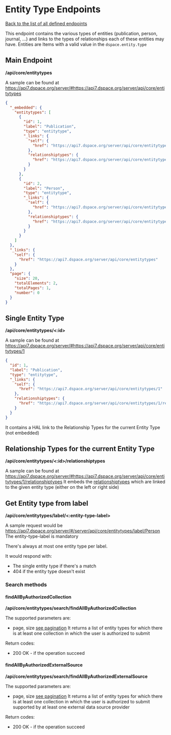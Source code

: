 # Entity Type Endpoints

[Back to the list of all defined endpoints](endpoints.md)

This endpoint contains the various types of entities (publication, person, journal, …) and links to the types of
relationships each of these entities may have.
Entities are Items with a valid value in the `dspace.entity.type`

## Main Endpoint

**/api/core/entitytypes**

A sample can be found at https://api7.dspace.org/server/#https://api7.dspace.org/server/api/core/entitytypes

```json
{
  "_embedded": {
    "entitytypes": [
      {
        "id": 1,
        "label": "Publication",
        "type": "entitytype",
        "_links": {
          "self": {
            "href": "https://api7.dspace.org/server/api/core/entitytypes/1"
          },
          "relationshiptypes": {
            "href": "https://api7.dspace.org/server/api/core/entitytypes/1/relationshiptypes"
          }
        }
      },
      {
        "id": 2,
        "label": "Person",
        "type": "entitytype",
        "_links": {
          "self": {
            "href": "https://api7.dspace.org/server/api/core/entitytypes/2"
          },
          "relationshiptypes": {
            "href": "https://api7.dspace.org/server/api/core/entitytypes/2/relationshiptypes"
          }
        }
      }
    ]
  },
  "_links": {
    "self": {
      "href": "https://api7.dspace.org/server/api/core/entitytypes"
    }
  },
  "page": {
    "size": 20,
    "totalElements": 2,
    "totalPages": 1,
    "number": 0
  }
}
```

## Single Entity Type

**/api/core/entitytypes/<:id>**

A sample can be found at https://api7.dspace.org/server/#https://api7.dspace.org/server/api/core/entitytypes/1

```json
{
  "id": 1,
  "label": "Publication",
  "type": "entitytype",
  "_links": {
    "self": {
      "href": "https://api7.dspace.org/server/api/core/entitytypes/1"
    },
    "relationshiptypes": {
      "href": "https://api7.dspace.org/server/api/core/entitytypes/1/relationshiptypes"
    }
  }
}
```

It contains a HAL link to the Relationship Types for the current Entity Type (not embedded)

## Relationship Types for the current Entity Type

**/api/core/entitytypes/<:id>/relationshiptypes**

A sample can be found
at https://api7.dspace.org/server/#https://api7.dspace.org/server/api/core/entitytypes/1/relationshiptypes
It embeds the [relationshiptypes](relationshiptypes.md) which are linked to the given entity type (either on the left or
right side)

## Get Entity type from label

**/api/core/entitytypes/label/<:entity-type-label>**

A sample request would be https://api7.dspace.org/server/#/server/api/core/entitytypes/label/Person
The entity-type-label is mandatory

There's always at most one entity type per label.

It would respond with:

* The single entity type if there's a match
* 404 if the entity type doesn't exist

### Search methods

#### findAllByAuthorizedCollection

**/api/core/entitytypes/search/findAllByAuthorizedCollection**

The supported parameters are:

* page, size [see pagination](README.md#Pagination)
  It returns a list of entity types for which there is at least one collection in which the user is authorized to submit

Return codes:

* 200 OK - if the operation succeed

#### findAllByAuthorizedExternalSource

**/api/core/entitytypes/search/findAllByAuthorizedExternalSource**

The supported parameters are:

* page, size [see pagination](README.md#Pagination)
  It returns a list of entity types for which there is at least one collection in which the user is authorized to submit
  supported by at least one external data source provider

Return codes:

* 200 OK - if the operation succeed
